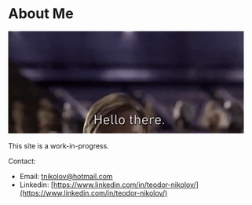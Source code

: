 # About Me

![](assets/gifs/hello-there.gif)

This site is a work-in-progress.

Contact:

- Email: [tnikolov@hotmail.com](mailto:tnikolov@hotmail.com)
- Linkedin: [https://www.linkedin.com/in/teodor-nikolov/](https://www.linkedin.com/in/teodor-nikolov/)
